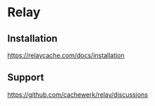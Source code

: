# Relay

## Installation

https://relaycache.com/docs/installation

## Support

https://github.com/cachewerk/relay/discussions
